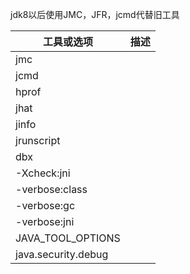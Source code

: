 
jdk8以后使用JMC，JFR，jcmd代替旧工具


工具或选项 | 描述
--|--
jmc |
jcmd | 
hprof | 
jhat |
jinfo |
jrunscript |
dbx |
-Xcheck:jni |
-verbose:class |
-verbose:gc |
-verbose:jni |
JAVA_TOOL_OPTIONS|
java.security.debug | 

